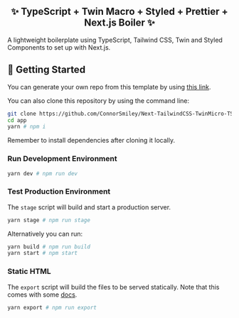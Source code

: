 <h2 align="center">
  ✨ TypeScript + Twin Macro + Styled + Prettier + Next.js Boiler ✨
</h2>

A lightweight boilerplate using TypeScript, Tailwind CSS, Twin and Styled Components to set up with Next.js.

## 🔧 Getting Started

You can generate your own repo from this template by using [this link](https://github.com/ConnorSmiley/Next-TailwindCSS-TwinMicro-TS-Boiler.git).

You can also clone this repository by using the command line:

```bash
git clone https://github.com/ConnorSmiley/Next-TailwindCSS-TwinMicro-TS-Boiler.git app
cd app
yarn # npm i
```

Remember to install dependencies after cloning it locally.

### Run Development Environment

```bash
yarn dev # npm run dev
```

### Test Production Environment

The `stage` script will build and start a production server.

```bash
yarn stage # npm run stage
```

Alternatively you can run:

```bash
yarn build # npm run build
yarn start # npm start
```

### Static HTML

The `export` script will build the files to be served statically. Note that this comes with some [docs](https://nextjs.org/docs/advanced-features/static-html-export).

```bash
yarn export # npm run export
```
